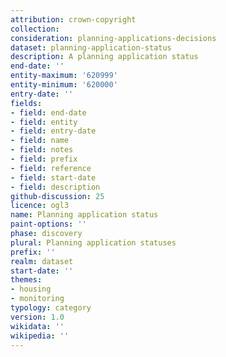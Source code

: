 ```yaml
---
attribution: crown-copyright
collection:
consideration: planning-applications-decisions
dataset: planning-application-status
description: A planning application status
end-date: ''
entity-maximum: '620999'
entity-minimum: '620000'
entry-date: ''
fields:
- field: end-date
- field: entity
- field: entry-date
- field: name
- field: notes
- field: prefix
- field: reference
- field: start-date
- field: description
github-discussion: 25
licence: ogl3
name: Planning application status
paint-options: ''
phase: discovery
plural: Planning application statuses
prefix: ''
realm: dataset
start-date: ''
themes:
- housing
- monitoring
typology: category
version: 1.0
wikidata: ''
wikipedia: ''
---
```

